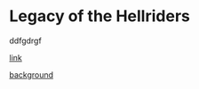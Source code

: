 # Legacy of the Hellriders
ddfgdrgf

[link](charactercreation "title")

[background](charactercreation/background "title")


